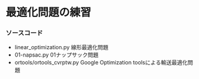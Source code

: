 # 最適化問題の練習

### ソースコード

- linear_optimization.py  線形最適化問題
- 01-napsac.py  01ナップサック問題
- ortools/ortools_cvrptw.py  Google Optimization toolsによる輸送最適化問題

